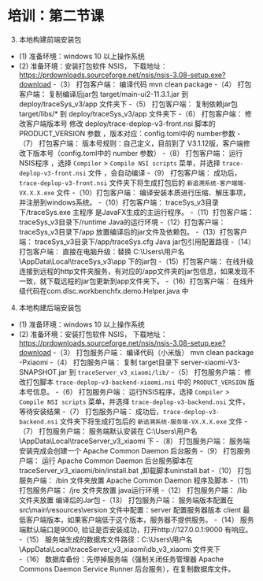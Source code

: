 # 培训：第二节课

3. 本地构建前端安装包

- (1) 准备环境：windows 10 以上操作系统
- (2) 准备环境：安装打包软件  NSIS， 下载地址：https://prdownloads.sourceforge.net/nsis/nsis-3.08-setup.exe?download
-（3） 打包客户端： 编译代码   mvn clean package
-（4） 打包客户端： 复制编译后jar包   target/main-ui2-11.3.1.jar 到 deploy/traceSys_v3/app 文件夹下
-（5） 打包客户端： 复制依赖jar包     target/libs/* 到 deploy/traceSys_v3/app 文件夹下 
-（6） 打包客户端： 修改客户端版本号   修改 deploy/trace-deplop-v3-front.nsi 脚本的 PRODUCT_VERSION 参数 ，版本对应：config.toml中的 number参数
-（7） 打包客户端： 版本号规则：自己定义，目前到了 V3.1.12版，客户端修改下版本号（config.toml中的 number 参数）
-（8） 打包客户端： 运行NSIS程序 ，选择 `Compiler` > `Compile NSI scripts` 菜单，并选择 `trace-deplop-v3-front.nsi` 文件 ，会自动编译
-（9） 打包客户端： 成功后，`trace-deplop-v3-front.nsi` 文件夹下将生成打包后的 `新追溯系统-客户端端-VX.X.X.exe` 文件
-（10）打包客户端： 编译安装本质进行压缩、解压事项，并注册到windows系统。
-（10）打包客户端： traceSys_v3目录下/traceSys.exe 主程序 是JavaFX生成的主运行程序。
-（11）打包客户端： traceSys_v3目录下/runtime Java的运行环境
-（12）打包客户端： traceSys_v3目录下/app 放置编译后的jar文件及依赖包。
-（13）打包客户端： traceSys_v3目录下/app/traceSys.cfg Java jar包引用配置路径
-（14）打包客户端： 直接在电脑升级：替换 C:\Users\用户名\AppData\Local\traceSys_v3\app 下的jar包
-（15）打包客户端： 在线升级连接到远程的http文件夹服务，有对应的/app文件夹的jar包信息，如果发现不一致，就下载远程的jar包更新到app文件夹下。
-（16）打包客户端： 在线升级代码在com.dlsc.workbenchfx.demo.Helper.java 中


4. 本地构建后端安装包

- (1) 准备环境：windows 10 以上操作系统
- (2) 准备环境：安装打包软件  NSIS， 下载地址：https://prdownloads.sourceforge.net/nsis/nsis-3.08-setup.exe?download
-（3） 打包服务户端： 编译代码（小米版） mvn clean package -Pxiaomi
-（4） 打包服务户端： 复制 target目录下 server-xiaomi-V3-SNAPSHOT.jar 到 `traceServer_v3_xiaomi/lib/`
-（5） 打包服务户端： 修改打包脚本 `trace-deplop-v3-backend-xiaomi.nsi` 中的 `PRODUCT_VERSION` 版本号信息。
-（6） 打包服务户端： 运行NSIS程序，选择 `Compiler` > `Compile NSI scripts` 菜单，并选择 `trace-deplop-v3-backend.nsi` 文件，等待安装结果
-（7） 打包服务户端： 成功后，`trace-deplop-v3-backend.nsi` 文件夹下将生成打包后的 `新追溯系统-服务端-VX.X.X.exe` 文件
-（7） 打包服务户端： 服务端默认安装在  C:\Users\用户名\AppData\Local\traceServer_v3_xiaomi 下
-（8） 打包服务户端： 服务端安装完成会创建一个 Apache Common Daemon 后台服务
-（9） 打包服务户端： 运行 Apache Common Daemon 后台服务脚本在traceServer_v3_xiaomi/bin/install.bat  ,卸载脚本uninstall.bat 
-（10） 打包服务户端： /bin 文件夹放置  Apache Common Daemon 程序及脚本
-（11） 打包服务户端： /jre 文件夹放置  java运行环境
-（12） 打包服务户端： /lib 文件夹放置  编译后的Jar包
-（13） 打包服务户端： 服务端版本配置在  src\main\resources\version 文件中配置：server 配置服务器版本  client 最低客户端版本，如果客户端低于这个版本，服务器不提供服务。
-（14） 服务端默认端口是9000, 验证是否安装成功，打开http://127.0.0.1:9000 有响应。
-（15） 服务端生成的数据库文件路径：C:\Users\用户名\AppData\Local\traceServer_v3_xiaomi\db_v3_xiaomi 文件夹下  
-（16） 数据库备份：先停掉服务端（强制关闭任务管理器 Apache Commons Daemon Service Runner  后台服务），在复制数据库文件。



